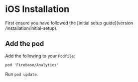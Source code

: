 # iOS Installation

First ensure you have followed the [initial setup guide](version /installation/initial-setup).

## Add the pod

Add the following to your `Podfile`:

```
pod 'Firebase/Analytics'
```

Run `pod update`.
